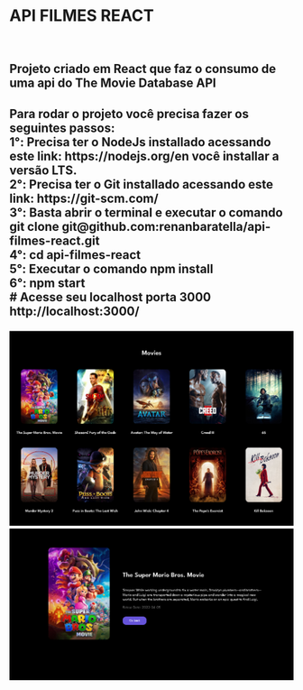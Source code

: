 <h1>API FILMES REACT</h1>
<br>
<h2>Projeto criado em React que faz o consumo de uma api do The Movie Database API<h2>

<p> Para rodar o projeto você precisa fazer os seguintes passos: <br>
1°: Precisa ter o NodeJs installado acessando este link: https://nodejs.org/en você installar a versão LTS. <br>
2°: Precisa ter o Git installado acessando este link: https://git-scm.com/ <br>
3°: Basta abrir o terminal e executar o comando git clone git@github.com:renanbaratella/api-filmes-react.git <br>
4°: cd api-filmes-react <br>
5°: Executar o comando npm install <br>
6°: npm start <br>
# Acesse seu localhost porta 3000 <br>
http://localhost:3000/ 
</p>

![React1](react1.png)
![React2](react2.png)
